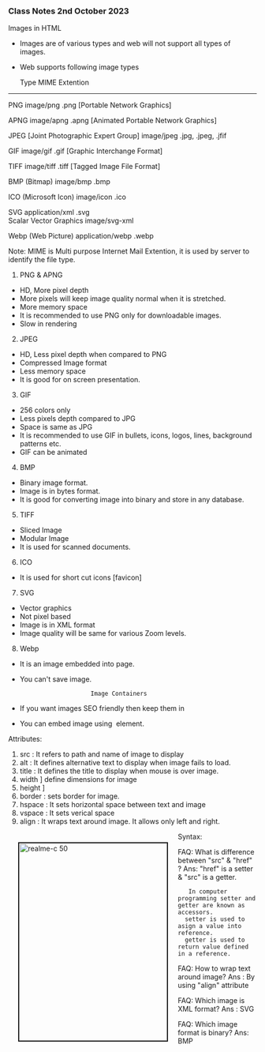 ### Class Notes 2nd October 2023

Images in HTML

- Images are of various types and web will not support all types of images.
- Web supports following image types


  Type                                MIME                    Extention
 ----------------------------------------------------------------------------------------------------------------
 PNG                                 image/png                .png
 [Portable Network Graphics]    

 APNG                                image/apng                .apng
 [Animated Portable Network Graphics]

 JPEG
 [Joint Photographic Expert Group]        image/jpeg                .jpg, .jpeg,
                                                            .jfif

 GIF                                    image/gif                    .gif
 [Graphic Interchange Format]    

 TIFF                                image/tiff                    .tiff
 [Tagged Image File Format]

 BMP (Bitmap)                            image/bmp                .bmp

 ICO (Microsoft Icon)                    image/icon                .ico

 SVG                                 application/xml            .svg            
 Scalar Vector Graphics                    image/svg-xml

 Webp (Web Picture)                    application/webp            .webp


Note: MIME is Multi purpose Internet Mail Extention, it is used by server to identify the
      file type.

1. PNG & APNG
 - HD, More pixel depth
 - More pixels will keep image quality normal when it is stretched.
 - More memory space
 - It is recommended to use PNG only for downloadable images.
 - Slow in rendering

2. JPEG
 - HD, Less pixel depth when compared to PNG
 - Compressed Image format
 - Less memory space
 - It is good for on screen presentation.
 
3. GIF
 - 256 colors only
 - Less pixels depth compared to JPG
 - Space is same as JPG
 - It is recommended to use GIF in bullets, icons, logos, lines, background patterns etc.
 - GIF can be animated

4. BMP
 - Binary image format.
 - Image is in bytes format.
 - It is good for converting image into binary and store in any database.
 
5. TIFF
 - Sliced Image
 - Modular Image
 - It is used for scanned documents.
 
6. ICO
- It is used for short cut icons [favicon]

7. SVG
- Vector graphics
- Not pixel based
- Image is in XML format
- Image quality will be same for various Zoom levels.

8. Webp
- It is an image embedded into page.
- You can't save image.

                          Image Containers
- If you want images SEO friendly then keep them in
        <figure>
        <figcaption>
- You can embed image using <img> element.

Attributes:
1. src            : It refers to path and name of image to display
2. alt            : It defines alternative text to display when image fails to load.
3. title            : It defines the title to display when mouse is over image.
4. width            ]  define dimensions for image
5. height            ]  
6. border            : sets border for image.
7. hspace        : It sets horizontal space between text and image
8. vspace            : It sets verical space
9. align            : It wraps text around image. It allows only left and right.

Syntax:
 <img src="public/images/realme.jpg"  alt="realme-c 50"   title="40% OFF"  width="300" height="400" border="2" align="left" hspace="20" vspace="20">

FAQ: What is difference between "src" & "href" ?
Ans:  "href"  is a setter  &  "src" is a getter.
       
       In computer programming setter and getter are known as accessors.
      setter is used to asign a value into reference.
      getter is used to return value defined in a reference.

FAQ: How to wrap text around image?
Ans : By using "align" attribute

FAQ: Which image is XML format?
Ans : SVG

FAQ: Which image format is binary?
Ans:  BMP